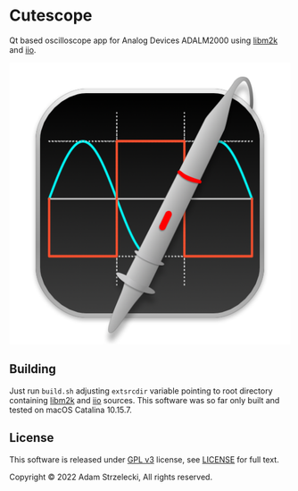 Cutescope
=========

[libm2k]: https://github.com/analogdevicesinc/libm2k
[libiio]: https://github.com/analogdevicesinc/libiio

Qt based oscilloscope app for Analog Devices ADALM2000 using [libm2k][libm2k] and [iio][libiio].

![Icon](resources/Cutescope.png)

Building
--------

Just run `build.sh` adjusting `extsrcdir` variable pointing to root directory containing [libm2k][libm2k] and [iio][libiio] sources. This software was so far only built and tested on macOS Catalina 10.15.7.

License
-------

This software is released under [GPL v3](LICENSE) license, see [LICENSE](LICENSE) for full text.

Copyright &copy; 2022 Adam Strzelecki, All rights reserved.
